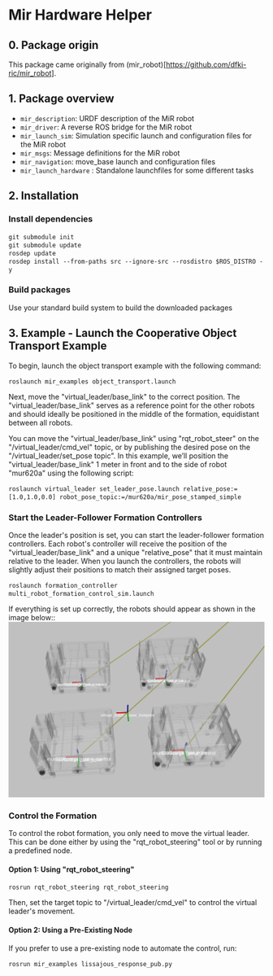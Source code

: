 # Mir Hardware Helper
## 0. Package origin
This package came originally from (mir_robot)[https://github.com/dfki-ric/mir_robot].

## 1. Package overview
* `mir_description`: URDF description of the MiR robot
* `mir_driver`: A reverse ROS bridge for the MiR robot
* `mir_launch_sim`: Simulation specific launch and configuration files for the MiR robot
* `mir_msgs`: Message definitions for the MiR robot
* `mir_navigation`: move_base launch and configuration files
* `mir_launch_hardware`  : Standalone launchfiles for some different tasks

## 2. Installation
### Install dependencies
```
git submodule init
git submodule update
rosdep update
rosdep install --from-paths src --ignore-src --rosdistro $ROS_DISTRO -y
```
### Build packages
Use your standard build system to build the downloaded packages



## 3. Example - Launch the Cooperative Object Transport Example
To begin, launch the object transport example with the following command:
```
roslaunch mir_examples object_transport.launch
```

Next, move the "virtual_leader/base_link" to the correct position. The "virtual_leader/base_link" serves as a reference point for the other robots and should ideally be positioned in the middle of the formation, equidistant between all robots.

You can move the "virtual_leader/base_link" using "rqt_robot_steer" on the "/virtual_leader/cmd_vel" topic, or by publishing the desired pose on the "/virtual_leader/set_pose topic". In this example, we’ll position the "virtual_leader/base_link" 1 meter in front and to the side of robot "mur620a" using the following script:

```
roslaunch virtual_leader set_leader_pose.launch relative_pose:=[1.0,1.0,0.0] robot_pose_topic:=/mur620a/mir_pose_stamped_simple
```

### Start the Leader-Follower Formation Controllers

Once the leader's position is set, you can start the leader-follower formation controllers. Each robot's controller will receive the position of the "virtual_leader/base_link" and a unique "relative_pose" that it must maintain relative to the leader. When you launch the controllers, the robots will slightly adjust their positions to match their assigned target poses.

```
roslaunch formation_controller multi_robot_formation_control_sim.launch
```
If everything is set up correctly, the robots should appear as shown in the image below::
![Alt text](mir_documentation/RVIZ_formation_controller_running.png?raw=true "All leader-follower controllers are running. Formation is ready to move")

### Control the Formation

To control the robot formation, you only need to move the virtual leader. This can be done either by using the "rqt_robot_steering" tool or by running a predefined node.

#### Option 1: Using "rqt_robot_steering"
```
rosrun rqt_robot_steering rqt_robot_steering
```
Then, set the target topic to "/virtual_leader/cmd_vel" to control the virtual leader's movement.

#### Option 2: Using a Pre-Existing Node

If you prefer to use a pre-existing node to automate the control, run:
```
rosrun mir_examples lissajous_response_pub.py
```